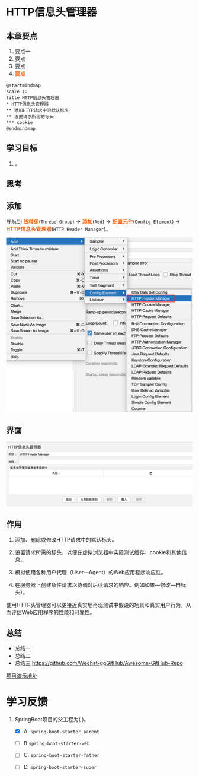 # HTTP信息头管理器
## 本章要点
1. 要点一
1. 要点
1. 要点
1. **要点**

```plantuml
@startmindmap
scale 10
title HTTP信息头管理器
* HTTP信息头管理器
** 添加HTTP请求中的默认标头
** 设置请求所需的标头
*** cookie
@endmindmap
```

## 学习目标

1. 。


## 思考

## 添加

导航到 **线程组**(`Thread Group`) -> **添加**(`Add`) -> **配置元件**(`Config Element`) -> **HTTP信息头管理器**(`HTTP Header Manager`)。

![](assets/20230616111834.png)


## 界面

![](assets/20230616112539.png)

## 作用


1. 添加、删除或修改HTTP请求中的默认标头。

1. 设置请求所需的标头，以便在虚拟浏览器中实际测试缓存、cookie和其他信息。

1. 模拟使用各种用户代理（User—Agent）的Web应用程序响应性。

1. 在服务器上创建条件请求以协调对后续请求的响应。例如如果—修改—自标头）。

使用HTTP头管理器可以更接近真实地再现测试中假设的场景和真实用户行为，从而评估Web应用程序的性能和可靠性。




## 总结
- 总结一
- 总结二
- 总结三
https://github.com/Wechat-ggGitHub/Awesome-GitHub-Repo

[项目演示地址](https://github.com/testeru-pro/junit5-demo/tree/main/junit5-basic)


# 学习反馈

1. SpringBoot项目的父工程为( )。

   - [x] A. `spring-boot-starter-parent`
   - [ ] B.`spring-boot-starter-web`
   - [ ] C. `spring-boot-starter-father`
   - [ ] D. `spring-boot-starter-super`


<style>
  strong {
    color: #ea6010;
    font-weight: bolder;
  }
  .reveal blockquote {
    font-style: unset;
  }
</style>


